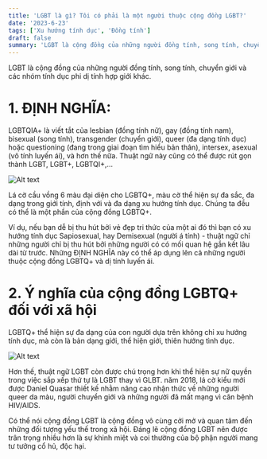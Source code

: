 ```yaml
---
title: 'LGBT là gì? Tôi có phải là một người thuộc cộng đồng LGBT?'
date: '2023-6-23'
tags: ['Xu hướng tính dục', 'Đồng tính']
draft: false
summary: 'LGBT là cộng đồng của những người đồng tính, song tính, chuyển giới và các nhóm tính dục phi dị tính hợp giới khác.'
---
```


LGBT là cộng đồng của những người đồng tính, song tính, chuyển giới và các nhóm tính dục phi dị tính hợp giới khác.

# **1. ĐỊNH NGHĨA:**

LGBTQIA+ là viết tắt của lesbian (đồng tính nữ), gay (đồng tính nam), bisexual (song tính), transgender (chuyển giới), queer (đa dạng tính dục) hoặc questioning (đang trong giai đoạn tìm hiểu bản thân), intersex, asexual (vô tính luyến ái), và hơn thế nữa. Thuật ngữ này cũng có thể được rút gọn thành LGBT, LGBT+, LGBTQI+,…

![Alt text](/static/images/LGBTQIA_PRIDE_FLAG/Gay.png 'Cờ của cộng đồng LGBT')

Lá cờ cầu vồng 6 màu đại diện cho LGBTQ+, màu cờ thể hiện sự đa sắc, đa dạng trong giới tính, định với và đa dạng xu hướng tính dục. Chúng ta đều có thể là một phần của cộng đồng LGBTQ+.

Ví dụ, nếu bạn dễ bị thu hút bởi vẻ đẹp tri thức của một ai đó thì bạn có xu hướng tính dục Sapiosexual, hay Demisexual (người á tính) - thuật ngữ chỉ những người chỉ bị thu hút bởi những người có có mối quan hệ gắn kết lâu dài từ trước. Những ĐỊNH NGHĨA này có thể áp dụng lên cả những người thuộc cộng đồng LGBTQ+ và dị tính luyến ái.

# **2. Ý nghĩa của cộng đồng LGBTQ+ đối với xã hội**

LGBTQ+ thể hiện sự đa dạng của con người dựa trên không chỉ xu hướng tính dục, mà còn là bản dạng giới, thể hiện giới, thiên hướng tình dục.

![Alt text](/static/images/LGBTQIA_PRIDE_FLAG/new-pride-flag-01.png 'Cờ của cộng đồng LGBT')

Hơn thế, thuật ngữ LGBT còn được chú trọng hơn khi thể hiện sự nữ quyền trong việc sắp xếp thứ tự là LGBT thay vì GLBT. năm 2018, lá cờ kiểu mới được Daniel Quasar thiết kế nhằm nâng cao nhận thức về những người queer da màu, người chuyển giới và những người đã mất mạng vì căn bệnh HIV/AIDS.

Có thể nói cộng đồng LGBT là cộng đồng vô cùng cởi mở và quan tâm đến những đối tượng yếu thế trong xã hội. Đáng lẽ cộng đồng LGBT nên được trân trọng nhiều hơn là sự khinh miệt và coi thường của bộ phận người mang tư tưởng cổ hủ, độc hại.
